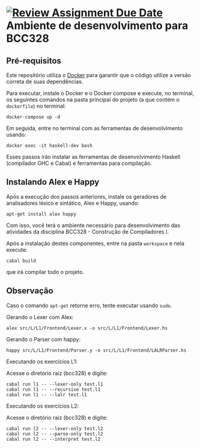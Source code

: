 [![Review Assignment Due Date](https://classroom.github.com/assets/deadline-readme-button-22041afd0340ce965d47ae6ef1cefeee28c7c493a6346c4f15d667ab976d596c.svg)](https://classroom.github.com/a/k_hkOCd1)
Ambiente de desenvolvimento para BCC328
=======================================

Pré-requisitos
-------------- 

Este repositório utiliza o [Docker](https://www.docker.com/) para 
garantir que o código utilize a versão 
correta de suas dependências.

Para executar, instale o Docker e o 
Docker compose e execute, no terminal, 
os seguintes comandos na pasta principal 
do projeto (a que contém o `dockerfile`) 
no terminal:

```
docker-compose up -d 
```

Em seguida, entre no terminal com as ferramentas
de desenvolvimento usando:

```
docker exec -it haskell-dev bash 
```

Esses passos irão instalar as ferramentas de
desenvolvimento Haskell (compilador GHC e Cabal) 
e ferramentas para compilação.

Instalando Alex e Happy
----------------------- 

Após a execução dos passos anteriores, instale 
os geradores de analisadores léxico e sintático,
Alex e Happy, usando: 

```
apt-get install alex happy 
```

Com isso, você terá o ambiente necessário para 
desenvolvimento das atividades da disciplina 
BCC328 - Construção de Compiladores I.

Após a instalação destes componentes, entre na 
pasta `workspace` e nela execute: 

```
cabal build
```

que irá compilar todo o projeto.

Observação
----------

Caso o comando `apt-get` retorne erro, tente executar usando `sudo`.

Gerando o Lexer com Alex:
```
alex src/L/L1/Frontend/Lexer.x -o src/L/L1/Frontend/Lexer.hs
```

Gerando o Parser com happy:
```
happy src/L/L1/Frontend/Parser.y -o src/L/L1/Frontend/LALRParser.hs
```


Executando os exercícios L1:

Acesse o diretório raiz (bcc328) e digite:
```
cabal run l1 -- --lexer-only test.l1
cabal run l1 -- --recursive test.l1
cabal run l1 -- --lalr test.l1
```

Executando os exercícios L2:

Acesse o diretório raiz (bcc328) e digite:
```
cabal run l2 -- --lexer-only test.l2
cabal run l2 -- --parse-only test.l2
cabal run l2 -- --interpret test.l2
```
